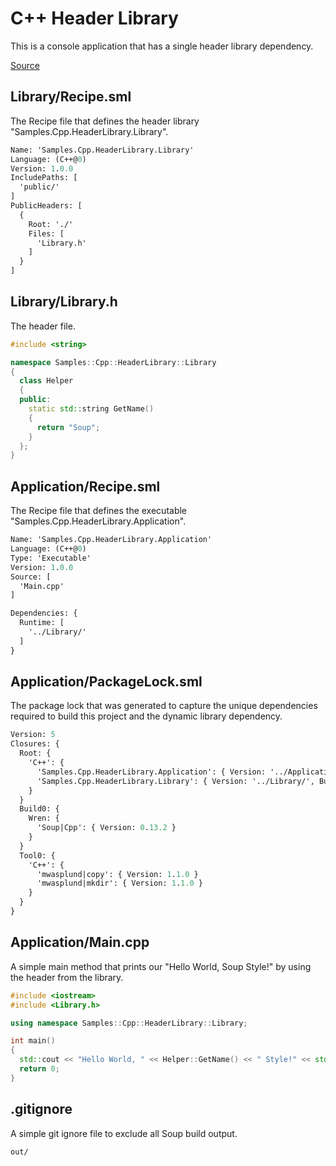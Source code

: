 # C++ Header Library
This is a console application that has a single header library dependency.

[Source](https://github.com/SoupBuild/Soup/tree/main/Samples/Cpp/HeaderLibrary)

## Library/Recipe.sml
The Recipe file that defines the header library "Samples.Cpp.HeaderLibrary.Library".
```sml
Name: 'Samples.Cpp.HeaderLibrary.Library'
Language: (C++@0)
Version: 1.0.0
IncludePaths: [
  'public/'
]
PublicHeaders: [
  {
    Root: './'
    Files: [
      'Library.h'
    ]
  }
]
```

## Library/Library.h
The header file.
```cpp
#include <string>

namespace Samples::Cpp::HeaderLibrary::Library
{
  class Helper
  {
  public:
    static std::string GetName()
    {
      return "Soup";
    }
  };
}
```

## Application/Recipe.sml
The Recipe file that defines the executable "Samples.Cpp.HeaderLibrary.Application".
```sml
Name: 'Samples.Cpp.HeaderLibrary.Application'
Language: (C++@0)
Type: 'Executable'
Version: 1.0.0
Source: [
  'Main.cpp'
]

Dependencies: {
  Runtime: [
    '../Library/'
  ]
}
```

## Application/PackageLock.sml
The package lock that was generated to capture the unique dependencies required to build this project and the dynamic library dependency.
```sml
Version: 5
Closures: {
  Root: {
    'C++': {
      'Samples.Cpp.HeaderLibrary.Application': { Version: '../Application', Build: 'Build0', Tool: 'Tool0' }
      'Samples.Cpp.HeaderLibrary.Library': { Version: '../Library/', Build: 'Build0', Tool: 'Tool0' }
    }
  }
  Build0: {
    Wren: {
      'Soup|Cpp': { Version: 0.13.2 }
    }
  }
  Tool0: {
    'C++': {
      'mwasplund|copy': { Version: 1.1.0 }
      'mwasplund|mkdir': { Version: 1.1.0 }
    }
  }
}
```

## Application/Main.cpp
A simple main method that prints our "Hello World, Soup Style!" by using the header from the library.
```cpp
#include <iostream>
#include <Library.h>

using namespace Samples::Cpp::HeaderLibrary::Library;

int main()
{
  std::cout << "Hello World, " << Helper::GetName() << " Style!" << std::endl;
  return 0;
}
```

## .gitignore
A simple git ignore file to exclude all Soup build output.
```
out/
```
